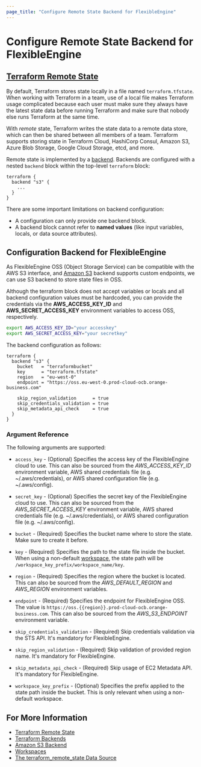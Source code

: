 ```yaml
---
page_title: "Configure Remote State Backend for FlexibleEngine"
---
```


# Configure Remote State Backend for FlexibleEngine

## [Terraform Remote State](https://www.terraform.io/docs/language/state/remote.html)

By default, Terraform stores state locally in a file named `terraform.tfstate`. When working with Terraform in a team,
use of a local file makes Terraform usage complicated because each user must make sure they always have the latest state
data before running Terraform and make sure that nobody else runs Terraform at the same time.

With *remote* state, Terraform writes the state data to a remote data store, which can then be shared between all
members of a team. Terraform supports storing state in Terraform Cloud, HashiCorp Consul, Amazon S3, Azure Blob Storage,
Google Cloud Storage, etcd, and more.

Remote state is implemented by a [backend](https://www.terraform.io/docs/language/settings/backends/index.html).
Backends are configured with a nested `backend` block within the top-level `terraform` block:

```
terraform {
  backend "s3" {
    ...
  }
}
```

There are some important limitations on backend configuration:

* A configuration can only provide one backend block.
* A backend block cannot refer to **named values** (like input variables, locals, or data source attributes).

## Configuration Backend for FlexibleEngine

As FlexibleEngine OSS (Object Storage Service) can be compatible with the AWS S3 interface, and
[Amazon S3](https://www.terraform.io/docs/language/settings/backends/s3.html) backend supports custom endpoints,
we can use S3 backend to store state files in OSS.

Although the terraform block does not accept variables or locals and all backend configuration values must be hardcoded,
you can provide the credentials via the **AWS_ACCESS_KEY_ID** and **AWS_SECRET_ACCESS_KEY** environment variables to access
OSS, respectively.

```bash
export AWS_ACCESS_KEY_ID="your accesskey"
export AWS_SECRET_ACCESS_KEY="your secretkey"
```

The backend configuration as follows:

```hcl
terraform {
  backend "s3" {
    bucket   = "terraformbucket"
    key      = "terraform.tfstate"
    region   = "eu-west-0"
    endpoint = "https://oss.eu-west-0.prod-cloud-ocb.orange-business.com"

    skip_region_validation      = true
    skip_credentials_validation = true
    skip_metadata_api_check     = true
  }
}
```

### Argument Reference

The following arguments are supported:

* `access_key` - (Optional) Specifies the access key of the FlexibleEngine cloud to use. This can also be sourced
  from the *AWS_ACCESS_KEY_ID* environment variable, AWS shared credentials file (e.g. ~/.aws/credentials), or
  AWS shared configuration file (e.g. ~/.aws/config).

* `secret_key` - (Optional) Specifies the secret key of the FlexibleEngine cloud to use. This can also be sourced
  from the *AWS_SECRET_ACCESS_KEY* environment variable, AWS shared credentials file (e.g. ~/.aws/credentials), or
  AWS shared configuration file (e.g. ~/.aws/config).

* `bucket` - (Required) Specifies the bucket name where to store the state. Make sure to create it before.

* `key` - (Required) Specifies the path to the state file inside the bucket. When using a non-default
  [workspace](https://www.terraform.io/docs/language/state/workspaces.html), the state path will be
  `/workspace_key_prefix/workspace_name/key`.

* `region` - (Required) Specifies the region where the bucket is located. This can also be sourced from the
  *AWS_DEFAULT_REGION* and *AWS_REGION* environment variables.

* `endpoint` - (Required) Specifies the endpoint for FlexibleEngine OSS.
  The value is `https://oss.{{region}}.prod-cloud-ocb.orange-business.com`.
  This can also be sourced from the *AWS_S3_ENDPOINT* environment variable.

* `skip_credentials_validation` - (Required) Skip credentials validation via the STS API. It's mandatory for FlexibleEngine.

* `skip_region_validation` - (Required) Skip validation of provided region name. It's mandatory for FlexibleEngine.

* `skip_metadata_api_check` - (Required) Skip usage of EC2 Metadata API. It's mandatory for FlexibleEngine.

* `workspace_key_prefix` - (Optional) Specifies the prefix applied to the state path inside the bucket.
  This is only relevant when using a non-default workspace.

## For More Information

* [Terraform Remote State](https://www.terraform.io/docs/language/state/remote.html)
* [Terraform Backends](https://www.terraform.io/docs/language/settings/backends/index.html)
* [Amazon S3 Backend](https://www.terraform.io/docs/language/settings/backends/s3.html)
* [Workspaces](https://www.terraform.io/docs/language/state/workspaces.html)
* [The terraform_remote_state Data Source](https://www.terraform.io/docs/language/state/remote-state-data.html)
